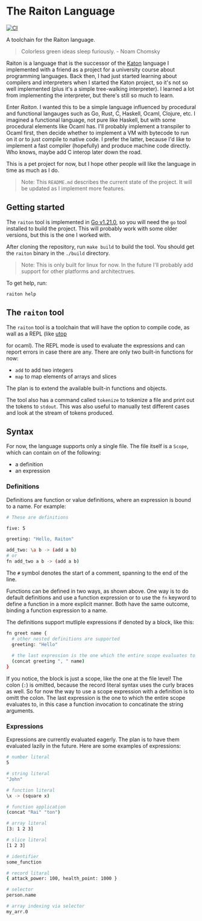 # The Raiton Language

[![CI](https://github.com/rfejzic1/raiton/actions/workflows/cli.yml/badge.svg?branch=main)](https://github.com/rfejzic1/raiton/actions/workflows/cli.yml)

A toolchain for the Raiton language.

> Colorless green ideas sleep furiously. - Noam Chomsky

Raiton is a language that is the successor of the [Katon](https://github.com/rfejzic1/katon) language I implemented
with a friend as a project for a university course about programming languages. Back then, I had just started learning about
compilers and interpreters when I started the Katon project, so it's not so well implemented (plus it's a
simple tree-walking interpreter). I learned a lot from implementing the interpreter, but there's still so much to learn.

Enter *Raiton*. I wanted this to be a simple language influenced by procedural and functional langauges
such as Go, Rust, C, Haskell, Ocaml, Clojure, etc. I imagined a functional language, not pure like Haskell, but with some
procedural elements like Ocaml has. I'll probably implement a transpiler to Ocaml first, then decide whether to implement
a VM with bytecode to run on it or to just compile to native code. I prefer the latter, because I'd like to implement
a fast compiler (hopefully) and produce machine code directly. Who knows, maybe add C interop later down the road.

This is a pet project for now, but I hope other people will like the language in time as much as I do.

> Note: This `README.md` describes the current state of the project. It will be updated as I implement more features.

## Getting started

The `raiton` tool is implemented in [Go v1.21.0](https://go.dev/dl/), so you will need the `go` tool installed to build the project.
This will probably work with some older versions, but this is the one I worked with.

After cloning the repository, run `make build` to build the tool. You should get the
`raiton` binary in the `./build` directory.

> Note: This is only built for linux for now. In the future I'll probably add support for other platforms and architectrues.

To get help, run:
```
raiton help
```

## The `raiton` tool

The `raiton` tool is a toolchain that will have the option to compile code, as wall as a REPL (like [utop](https://github.com/ocaml-community/utop)

for ocaml). The REPL mode is used to evaluate the expressions and can report errors in case there are any.
There are only two built-in functions for now:
- `add` to add two integers
- `map` to map elements of arrays and slices

The plan is to extend the available built-in functions and objects.

The tool also has a command called `tokenize` to tokenize a file and print out the tokens to `stdout`. This was also useful to manually test
different cases and look at the stream of tokens produced.


## Syntax

For now, the language supports only a single file. The file itself is a `Scope`, which can contain on of the following:
- a definition
- an expression

### Definitions

Definitions are function or value definitions, where an expression is bound to a name. For example:
```bash
# These are definitions

five: 5

greeting: "Hello, Raiton"

add_two: \a b -> (add a b)
# or
fn add_two a b -> (add a b)
```

The `#` symbol denotes the start of a comment, spanning to the end of the line.

Functions can be defined in two ways, as shown above. One way is to do default definitions and use a function expression
or to use the `fn` keyword to define a function in a more explicit manner. Both have the same outcome, binding a function
expression to a name.

The definitions support mutliple expressions if denoted by a block, like this:
```bash
fn greet name {
  # other nested definitions are supported
  greeting: "Hello"
  
  # the last expression is the one which the entire scope evaluates to
  (concat greeting ", " name)
}
```

If you notice, the block is just a scope, like the one at the file level! The colon (`:`) is omitted, because the record
literal syntax uses the curly braces as well. So for now the way to use a scope expression with a definition is to omitt the
colon. The last expression is the one to which the entire scope evaluates to, in this case a function invocation to concatinate
the string arguments.

### Expressions

Expressions are currently evaluated eagerly. The plan is to have them evaluated lazily in the future.
Here are some examples of expressions:
```bash
# number literal
5

# string literal
"John"

# function literal
\x -> (square x)

# function application
(concat "Rai" "ton")

# array literal
[3: 1 2 3]

# slice literal
[1 2 3]

# identifier
some_function

# record litaral
{ attack_power: 100, health_point: 1000 }

# selector
person.name

# array indexing via selector
my_arr.0
```
